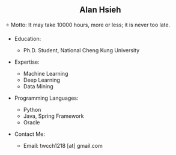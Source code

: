 <h2 align="center">Alan Hsieh</h2>

⭐ Motto: It may take 10000 hours, more or less; it is never too late.

- Education:
  - Ph.D. Student, National Cheng Kung University

- Expertise:
  - Machine Learning
  - Deep Learning
  - Data Mining

- Programming Languages:
  - Python
  - Java, Spring Framework
  - Oracle

- Contact Me:
  - Email: twcch1218 [at] gmail.com
